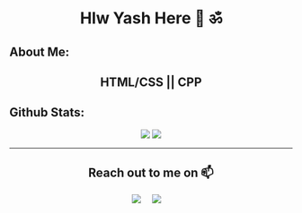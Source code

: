 <h1 align="center"> Hlw Yash Here 👋 ॐ</h1>
<!-- <img src="https://emoji.slack-edge.com/T0172CCPGUW/party-blob/d7253707fa13e9ee.gif" width="30"/> 
<p align="center"> 
  Visitors count<br>
  <img src="https://profile-counter.glitch.me/rjclicks/count.svg" />
</p>
-->

## **About Me:**
<h2 align = "center"> HTML/CSS || CPP  </h2>

<!--
## **Github Streak:**
<p align = "center">
  <img src = "https://github-readme-streak-stats.herokuapp.com/?user=Yash10257&line_height=40&theme=default">
</p>

-->

## **Github Stats:**

<p align="center">
  
  <img src="https://github-readme-stats.vercel.app/api?username=Yash10257&hide=stars&show_icons=true&line_height=48&theme=default">
  <img src="https://github-readme-stats.vercel.app/api/top-langs/?username=Yash10257&count_private=true&line_height=40&theme=default">

</p>

---

 <h2 align="center">Reach out to me on 📫</h2>
  <p align="center">
    <a target="_blank"href="https://www.linkedin.com/in/yash-mishra-1094541b2/"><img src="https://img.shields.io/badge/linkedin-%230077B5.svg?&style=for-the-badge&logo=linkedin&logoColor=white" /></a>&nbsp;&nbsp;&nbsp;&nbsp;
    <a href="mailto:029yashsb01@gmail.com?subject=Hey%20Yash,%20From%20Github"><img src="https://img.shields.io/badge/gmail-%23D14836.svg?&style=for-the-badge&logo=gmail&logoColor=white" /></a>&nbsp;&nbsp;&nbsp;&nbsp;
</p>
